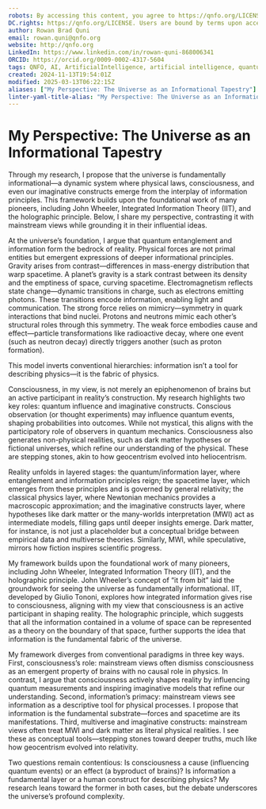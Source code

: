```yaml
---
robots: By accessing this content, you agree to https://qnfo.org/LICENSE. Non-commercial use only. Attribution required.
DC.rights: https://qnfo.org/LICENSE. Users are bound by terms upon access.
author: Rowan Brad Quni
email: rowan.quni@qnfo.org
website: http://qnfo.org
LinkedIn: https://www.linkedin.com/in/rowan-quni-868006341
ORCID: https://orcid.org/0009-0002-4317-5604
tags: QNFO, AI, ArtificialIntelligence, artificial intelligence, quantum, physics, science, Einstein, QuantumMechanics, quantum mechanics, QuantumComputing, quantum computing, information, InformationTheory, information theory, InformationalUniverse, informational universe, informational universe hypothesis, IUH
created: 2024-11-13T19:54:01Z
modified: 2025-03-13T06:22:15Z
aliases: ["My Perspective: The Universe as an Informational Tapestry"]
linter-yaml-title-alias: "My Perspective: The Universe as an Informational Tapestry"
---
```


# My Perspective: The Universe as an Informational Tapestry

Through my research, I propose that the universe is fundamentally informational—a dynamic system where physical laws, consciousness, and even our imaginative constructs emerge from the interplay of information principles. This framework builds upon the foundational work of many pioneers, including John Wheeler, Integrated Information Theory (IIT), and the holographic principle. Below, I share my perspective, contrasting it with mainstream views while grounding it in their influential ideas.

At the universe’s foundation, I argue that quantum entanglement and information form the bedrock of reality. Physical forces are not primal entities but emergent expressions of deeper informational principles. Gravity arises from contrast—differences in mass-energy distribution that warp spacetime. A planet’s gravity is a stark contrast between its density and the emptiness of space, curving spacetime. Electromagnetism reflects state change—dynamic transitions in charge, such as electrons emitting photons. These transitions encode information, enabling light and communication. The strong force relies on mimicry—symmetry in quark interactions that bind nuclei. Protons and neutrons mimic each other’s structural roles through this symmetry. The weak force embodies cause and effect—particle transformations like radioactive decay, where one event (such as neutron decay) directly triggers another (such as proton formation).

This model inverts conventional hierarchies: information isn’t a tool for describing physics—it is the fabric of physics.

Consciousness, in my view, is not merely an epiphenomenon of brains but an active participant in reality’s construction. My research highlights two key roles: quantum influence and imaginative constructs. Conscious observation (or thought experiments) may influence quantum events, shaping probabilities into outcomes. While not mystical, this aligns with the participatory role of observers in quantum mechanics. Consciousness also generates non-physical realities, such as dark matter hypotheses or fictional universes, which refine our understanding of the physical. These are stepping stones, akin to how geocentrism evolved into heliocentrism.

Reality unfolds in layered stages: the quantum/information layer, where entanglement and information principles reign; the spacetime layer, which emerges from these principles and is governed by general relativity; the classical physics layer, where Newtonian mechanics provides a macroscopic approximation; and the imaginative constructs layer, where hypotheses like dark matter or the many-worlds interpretation (MWI) act as intermediate models, filling gaps until deeper insights emerge. Dark matter, for instance, is not just a placeholder but a conceptual bridge between empirical data and multiverse theories. Similarly, MWI, while speculative, mirrors how fiction inspires scientific progress.

My framework builds upon the foundational work of many pioneers, including John Wheeler, Integrated Information Theory (IIT), and the holographic principle. John Wheeler’s concept of “it from bit” laid the groundwork for seeing the universe as fundamentally informational. IIT, developed by Giulio Tononi, explores how integrated information gives rise to consciousness, aligning with my view that consciousness is an active participant in shaping reality. The holographic principle, which suggests that all the information contained in a volume of space can be represented as a theory on the boundary of that space, further supports the idea that information is the fundamental fabric of the universe.

My framework diverges from conventional paradigms in three key ways. First, consciousness’s role: mainstream views often dismiss consciousness as an emergent property of brains with no causal role in physics. In contrast, I argue that consciousness actively shapes reality by influencing quantum measurements and inspiring imaginative models that refine our understanding. Second, information’s primacy: mainstream views see information as a descriptive tool for physical processes. I propose that information is the fundamental substrate—forces and spacetime are its manifestations. Third, multiverse and imaginative constructs: mainstream views often treat MWI and dark matter as literal physical realities. I see these as conceptual tools—stepping stones toward deeper truths, much like how geocentrism evolved into relativity.

Two questions remain contentious: Is consciousness a cause (influencing quantum events) or an effect (a byproduct of brains)? Is information a fundamental layer or a human construct for describing physics? My research leans toward the former in both cases, but the debate underscores the universe’s profound complexity.
